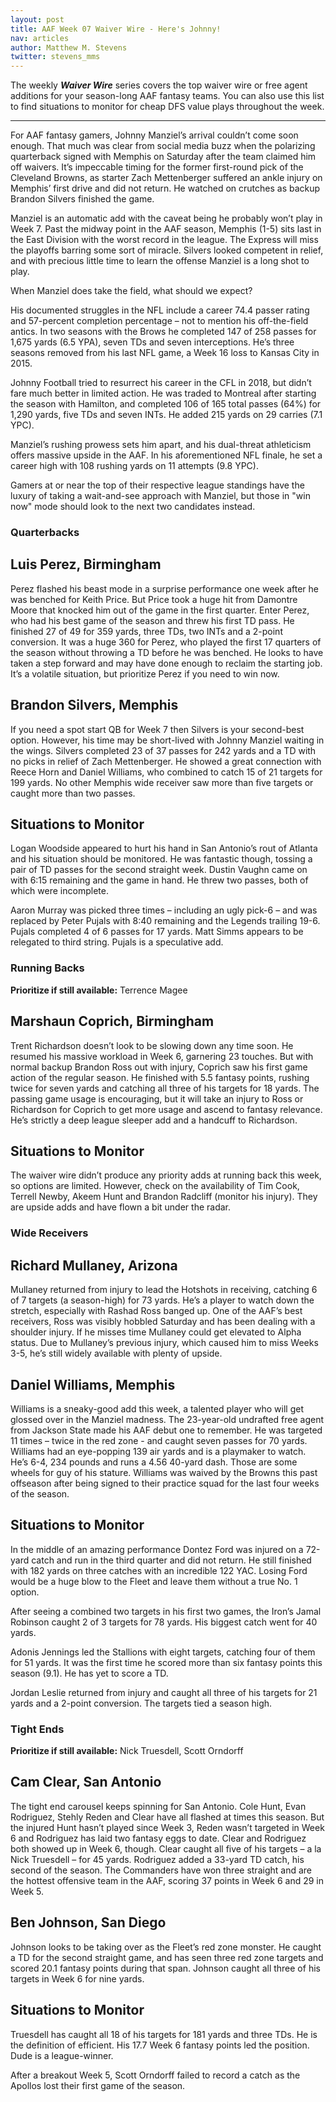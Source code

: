 ```yaml
---
layout: post
title: AAF Week 07 Waiver Wire - Here's Johnny!
nav: articles
author: Matthew M. Stevens
twitter: stevens_mms
---
```


The weekly **_Waiver Wire_** series covers the top waiver wire or free agent additions for your season-long AAF fantasy teams. You can also use this list to find situations to monitor for cheap DFS value plays throughout the week.

---

For AAF fantasy gamers, Johnny Manziel’s arrival couldn’t come soon enough. That much was clear from social media buzz when the polarizing quarterback signed with Memphis on Saturday after the team claimed him off waivers. It’s impeccable timing for the former first-round pick of the Cleveland Browns, as starter Zach Mettenberger suffered an ankle injury on Memphis’ first drive and did not return. He watched on crutches as backup Brandon Silvers finished the game.

Manziel is an automatic add with the caveat being he probably won’t play in Week 7. Past the midway point in the AAF season, Memphis (1-5) sits last in the East Division with the worst record in the league. The Express will miss the playoffs barring some sort of miracle. Silvers looked competent in relief, and with precious little time to learn the offense Manziel is a long shot to play.

When Manziel does take the field, what should we expect?

His documented struggles in the NFL include a career 74.4 passer rating and 57-percent completion percentage – not to mention his off-the-field antics. In two seasons with the Brows he completed 147 of 258 passes for 1,675 yards (6.5 YPA), seven TDs and seven interceptions. He’s three seasons removed from his last NFL game, a Week 16 loss to Kansas City in 2015.

Johnny Football tried to resurrect his career in the CFL in 2018, but didn’t fare much better in limited action. He was traded to Montreal after starting the season with Hamilton, and completed 106 of 165 total passes (64%) for 1,290 yards, five TDs and seven INTs. He added 215 yards on 29 carries (7.1 YPC).

Manziel’s rushing prowess sets him apart, and his dual-threat athleticism offers massive upside in the AAF. In his aforementioned NFL finale, he set a career high with 108 rushing yards on 11 attempts (9.8 YPC).

Gamers at or near the top of their respective league standings have the luxury of taking a wait-and-see approach with Manziel, but those in "win now" mode should look to the next two candidates instead.

<h3 class="team-header aaf-header">Quarterbacks</h3>

## Luis Perez, Birmingham

Perez flashed his beast mode in a surprise performance one week after he was benched for Keith Price. But Price took a huge hit from Damontre Moore that knocked him out of the game in the first quarter. Enter Perez, who had his best game of the season and threw his first TD pass. He finished 27 of 49 for 359 yards, three TDs, two INTs and a 2-point conversion. It was a huge 360 for Perez, who played the first 17 quarters of the season without throwing a TD before he was benched. He looks to have taken a step forward and may have done enough to reclaim the starting job. It’s a volatile situation, but prioritize Perez if you need to win now.

## Brandon Silvers, Memphis

If you need a spot start QB for Week 7 then Silvers is your second-best option. However, his time may be short-lived with Johnny Manziel waiting in the wings. Silvers completed 23 of 37 passes for 242 yards and a TD with no picks in relief of Zach Mettenberger. He showed a great connection with Reece Horn and Daniel Williams, who combined to catch 15 of 21 targets for 199 yards. No other Memphis wide receiver saw more than five targets or caught more than two passes.

## Situations to Monitor

Logan Woodside appeared to hurt his hand in San Antonio’s rout of Atlanta and his situation should be monitored. He was fantastic though, tossing a pair of TD passes for the second straight week. Dustin Vaughn came on with 6:15 remaining and the game in hand. He threw two passes, both of which were incomplete.

Aaron Murray was picked three times – including an ugly pick-6 – and was replaced by Peter Pujals with 8:40 remaining and the Legends trailing 19-6. Pujals completed 4 of 6 passes for 17 yards. Matt Simms appears to be relegated to third string. Pujals is a speculative add.

<h3 class="team-header aaf-header">Running Backs</h3>

**Prioritize if still available:** Terrence Magee

## Marshaun Coprich, Birmingham

Trent Richardson doesn’t look to be slowing down any time soon. He resumed his massive workload in Week 6, garnering 23 touches. But with normal backup Brandon Ross out with injury, Coprich saw his first game action of the regular season. He finished with 5.5 fantasy points, rushing twice for seven yards and catching all three of his targets for 18 yards. The passing game usage is encouraging, but it will take an injury to Ross or Richardson for Coprich to get more usage and ascend to fantasy relevance. He’s strictly a deep league sleeper add and a handcuff to Richardson.

## Situations to Monitor

The waiver wire didn’t produce any priority adds at running back this week, so options are limited. However, check on the availability of Tim Cook, Terrell Newby, Akeem Hunt and Brandon Radcliff (monitor his injury). They are upside adds and have flown a bit under the radar.

<h3 class="team-header aaf-header">Wide Receivers</h3>

## Richard Mullaney, Arizona

Mullaney returned from injury to lead the Hotshots in receiving, catching 6 of 7 targets (a season-high) for 73 yards. He’s a player to watch down the stretch, especially with Rashad Ross banged up. One of the AAF’s best receivers, Ross was visibly hobbled Saturday and has been dealing with a shoulder injury. If he misses time Mullaney could get elevated to Alpha status. Due to Mullaney’s previous injury, which caused him to miss Weeks 3-5, he’s still widely available with plenty of upside.

## Daniel Williams, Memphis

Williams is a sneaky-good add this week, a talented player who will get glossed over in the Manziel madness. The 23-year-old undrafted free agent from Jackson State made his AAF debut one to remember. He was targeted 11 times – twice in the red zone - and caught seven passes for 70 yards. Williams had an eye-popping 139 air yards and is a playmaker to watch. He’s 6-4, 234 pounds and runs a 4.56 40-yard dash. Those are some wheels for guy of his stature. Williams was waived by the Browns this past offseason after being signed to their practice squad for the last four weeks of the season.

## Situations to Monitor

In the middle of an amazing performance Dontez Ford was injured on a 72-yard catch and run in the third quarter and did not return. He still finished with 182 yards on three catches with an incredible 122 YAC. Losing Ford would be a huge blow to the Fleet and leave them without a true No. 1 option.

After seeing a combined two targets in his first two games, the Iron’s Jamal Robinson caught 2 of 3 targets for 78 yards. His biggest catch went for 40 yards.

Adonis Jennings led the Stallions with eight targets, catching four of them for 51 yards. It was the first time he scored more than six fantasy points this season (9.1). He has yet to score a TD.

Jordan Leslie returned from injury and caught all three of his targets for 21 yards and a 2-point conversion. The targets tied a season high.

<h3 class="team-header aaf-header">Tight Ends</h3>

**Prioritize if still available:** Nick Truesdell, Scott Orndorff

## Cam Clear, San Antonio

The tight end carousel keeps spinning for San Antonio. Cole Hunt, Evan Rodriguez, Stehly Reden and Clear have all flashed at times this season. But the injured Hunt hasn’t played since Week 3, Reden wasn’t targeted in Week 6 and Rodriguez has laid two fantasy eggs to date. Clear and Rodriguez both showed up in Week 6, though. Clear caught all five of his targets – a la Nick Truesdell – for 45 yards. Rodriguez added a 33-yard TD catch, his second of the season. The Commanders have won three straight and are the hottest offensive team in the AAF, scoring 37 points in Week 6 and 29 in Week 5.

## Ben Johnson, San Diego

Johnson looks to be taking over as the Fleet’s red zone monster. He caught a TD for the second straight game, and has seen three red zone targets and scored 20.1 fantasy points during that span. Johnson caught all three of his targets in Week 6 for nine yards.

## Situations to Monitor

Truesdell has caught all 18 of his targets for 181 yards and three TDs. He is the definition of efficient. His 17.7 Week 6 fantasy points led the position. Dude is a league-winner.

After a breakout Week 5, Scott Orndorff failed to record a catch as the Apollos lost their first game of the season.
